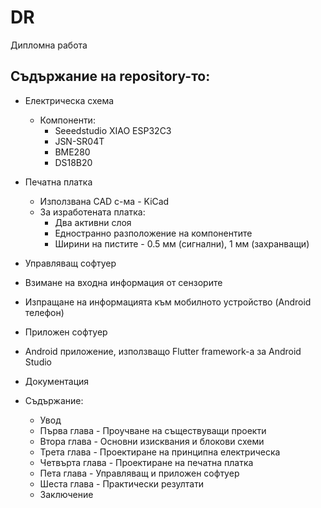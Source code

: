 # DR
 Дипломна работа

## Съдържание на repository-то:

- Електрическа схема
  - Компоненти:
    - Seeedstudio XIAO ESP32C3
    - JSN-SR04T
    - BME280
    - DS18B20
      
- Печатна платка
  - Използвана CAD с-ма - KiCad
  - За изработената платка:
    - Два активни слоя
    - Едностранно разположение на компонентите
    - Ширини на пистите - 0.5 мм (сигнални), 1 мм (захранващи)
      
- Управляващ софтуер
 - Взимане на входна информация от сензорите
 - Изпращане на информацията към мобилното устройство (Android телефон)
  
- Приложен софтуер
 - Android приложение, използващо Flutter framework-а за Android Studio
   
- Документация
 - Съдържание:
   - Увод
   - Първа глава - Проучване на съществуващи проекти
   - Втора глава - Основни изисквания и блокови схеми
   - Трета глава - Проектиране на принципна електрическа
   - Четвърта глава - Проектиране на печатна платка
   - Пета глава -  Управляващ и приложен софтуер
   - Шеста глава - Практически резултати
   - Заключение
